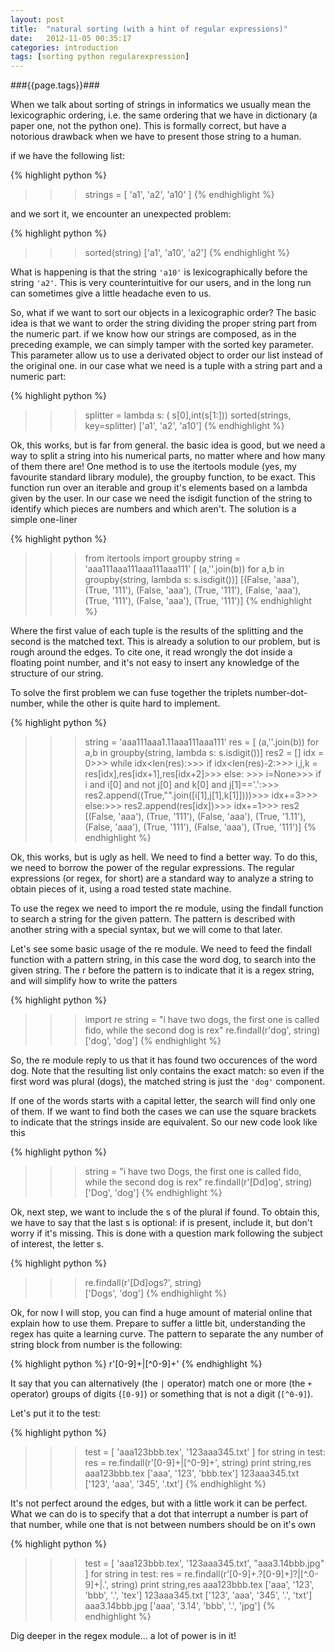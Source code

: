 ```yaml
---
layout: post
title:  "natural sorting (with a hint of regular expressions)"
date:   2012-11-05 00:35:17
categories: introduction
tags: [sorting python regularexpression]
---
```


###{{page.tags}}###

 When we talk about sorting of strings in informatics we usually mean the lexicographic ordering, i.e. the same ordering that we have in dictionary (a paper one, not the python one). This is formally correct, but have a notorious drawback when we have to present those string to a human.

if we have the following list:

{% highlight python %}
>>> strings = [ 'a1', 'a2', 'a10' ]
{% endhighlight %}

and we sort it, we encounter an unexpected problem:

{% highlight python %}
>>> sorted(string)
['a1', 'a10', 'a2']
{% endhighlight %}

What is happening is that the string `'a10'` is lexicographically before the string `'a2'`.
This is very counterintuitive for our users, and in the long run can sometimes give a little headache even to us.

So, what if we want to sort our objects in a lexicographic order? The basic idea is that we want to order the string dividing the proper string part from the numeric part.
if we know how our strings are composed, as in the preceding example, we can simply tamper with the sorted key parameter. This parameter allow us to use a derivated object to order our list instead of the original one. in our case what we need is a tuple with a string part and a numeric part:

{% highlight python %}
>>> splitter = lambda s: ( s[0],int(s[1:]))
>>> sorted(strings, key=splitter)
['a1', 'a2', 'a10']
{% endhighlight %}

Ok, this works, but is far from general. the basic idea is good, but we need a way to split a string into his numerical parts, no matter where and how many of them there are!
One method is to use the itertools module (yes, my favourite standard library module), the groupby function, to be exact. 
This function run over an iterable and group it's elements based on a lambda given by the user. In our case we need the isdigit function of the string to identify which pieces are numbers and which aren't. The solution is a simple one-liner

{% highlight python %}
>>> from itertools import  groupby
>>> string = 'aaa111aaa111aaa111aaa111'
>>> [ (a,''.join(b)) for a,b in groupby(string, lambda s: s.isdigit())] 
[(False, 'aaa'), 
(True, '111'), 
 (False, 'aaa'), 
(True, '111'), 
 (False, 'aaa'), 
 (True, '111'), 
 (False, 'aaa'), 
 (True, '111')]
{% endhighlight %}

Where the first value of each tuple is the results of the splitting and the second is the matched text. This is already a solution to our problem, but is rough around the edges. To cite one, it read wrongly the dot inside a floating point number, and it's not easy to insert any knowledge of the structure of our string.

To solve the first problem we can fuse together  the triplets number-dot-number, while the other is quite hard to implement.

{% highlight python %}
>>> string = 'aaa111aaa1.11aaa111aaa111'
>>> res = [ (a,''.join(b)) for a,b in groupby(string, lambda s: s.isdigit())]
>>> res2 = []
>>> idx = 0>>> while idx<len(res):>>>     if idx<len(res)-2:>>>         i,j,k = res[idx],res[idx+1],res[idx+2]>>>     else: >>>         i=None>>>     if i and i[0] and not j[0] and k[0] and j[1]=='.':>>>         res2.append((True,"".join([i[1],j[1],k[1]])))>>>         idx+=3>>>     else:>>>         res2.append(res[idx])>>>         idx+=1>>> res2
[(False, 'aaa'),
 (True, '111'),
 (False, 'aaa'),
 (True, '1.11'),
 (False, 'aaa'),
 (True, '111'),
 (False, 'aaa'),
 (True, '111')]
{% endhighlight %}

Ok, this works, but is ugly as hell. We need to find a better way. To do this, we need to borrow the power of the regular expressions. The regular expressions (or regex, for short) are a standard way to analyze a string to obtain pieces of it, using a road tested state machine.

To use the regex we need to import the re module, using the findall function to search a string for the given pattern. The pattern is described with another string with a special syntax, but we will come to that later.

Let's see some basic usage of the re module. We need to feed the findall function with a pattern string, in this case the word dog, to search into the given string. The r before the pattern is to indicate that it is a regex string, and will simplify how to write the patters

{% highlight python %}
>>> import re 
>>> string = "i have two dogs, the first one is called fido, while the second dog is rex"
>>> re.findall(r'dog', string) 
['dog', 'dog']
{% endhighlight %}

So, the re module reply to us that it has found two occurences of the word dog. Note that the resulting list only contains the exact match: so even if the first word was plural (dogs), the matched string is just the `'dog'` component.

If one of the words starts with a capital letter, the search will find only one of them. If we want to find both the cases we can use the square brackets to indicate that the strings inside are equivalent. So our new code look like this

{% highlight python %}
>>> string = "i have two Dogs, the first one is called fido, while the second dog is rex"
>>> re.findall(r'[Dd]og', string)  
['Dog', 'dog']
{% endhighlight %}

 Ok, next step, we want to include the s of the plural if found. To obtain this, we have to say that the last s is optional: if is present, include it, but don't worry if it's missing. This is done with a question mark following the subject of interest, the letter s.

{% highlight python %}
>>> re.findall(r'[Dd]ogs?', string)  
['Dogs', 'dog']
{% endhighlight %}

Ok, for now I will stop, you can find a huge amount of material online that explain how to use them. Prepare to suffer a little bit, understanding the regex has quite a learning curve.
The pattern to separate the any number of string block from number is the following:

{% highlight python %}
r'[0-9]+|[^0-9]+'
{% endhighlight %}

It say that you can alternatively (the `|` operator) match one or more (the `+` operator) groups of digits (`[0-9]`) or something that is not a digit (`[^0-9]`).

Let's put it to the test:

{% highlight python %}
>>> test = [ 'aaa123bbb.tex', '123aaa345.txt' ]
>>> for string in test:
>>>     res = re.findall(r'[0-9]+|[^0-9]+', string)
>>>     print string,res
aaa123bbb.tex ['aaa', '123', 'bbb.tex'] 
123aaa345.txt ['123', 'aaa', '345', '.txt']
{% endhighlight %}

It's not perfect around the edges, but with a little work it can be perfect. What we can do is to specify that a dot that interrupt a number is part of that number, while one that is not between numbers should be on it's own

{% highlight python %}
>>> test = [ 'aaa123bbb.tex', '123aaa345.txt', "aaa3.14bbb.jpg" ]
>>> for string in test:
>>>     res = re.findall(r'[0-9]+\.?[0-9]+]?|[^.0-9]+|.', string)
>>>     print string,res 
aaa123bbb.tex ['aaa', '123', 'bbb', '.', 'tex'] 
123aaa345.txt ['123', 'aaa', '345', '.', 'txt'] 
aaa3.14bbb.jpg ['aaa', '3.14', 'bbb', '.', 'jpg']
{% endhighlight %}

Dig deeper in the regex module... a lot of power is in it! 